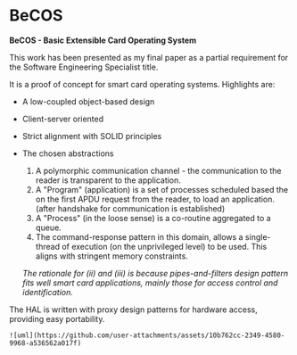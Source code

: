 # BeCOS
**BeCOS - Basic Extensible Card Operating System**

This work has been presented as my final paper as a partial requirement for the Software Engineering Specialist title.

It is a proof of concept for smart card operating systems. Highlights are:

* A low-coupled object-based design
* Client-server oriented
* Strict alignment with SOLID principles
* The chosen abstractions
  1. A polymorphic communication channel - the communication to the reader is transparent to the application.
  2. A "Program" (application) is a set of processes scheduled based the on the first APDU request from the reader, to load an application. (after handshake for communication is established)
  3. A "Process" (in the loose sense) is a co-routine aggregated to a queue.
  4. The command-response pattern in this domain, allows a single-thread of execution (on the unprivileged level) to be used. This aligns with stringent memory constraints.
  
  *The rationale for (ii) and (iii) is because pipes-and-filters design pattern fits well smart card applications, mainly those for access control and identification.*
  
The HAL is written with proxy design patterns for hardware access, providing easy portability. 
    
    ![uml](https://github.com/user-attachments/assets/10b762cc-2349-4580-9968-a536562a017f)

    
